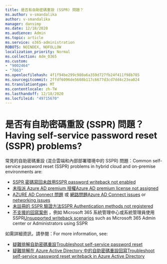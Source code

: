 ```yaml
---
title: 是否有自助密碼重設 (SSPR) 問題？
ms.author: v-smandalika
author: v-smandalika
manager: dansimp
ms.date: 12/18/2020
ms.audience: Admin
ms.topic: article
ms.service: o365-administration
ROBOTS: NOINDEX, NOFOLLOW
localization_priority: Normal
ms.collection: Adm_O365
ms.custom:
- "9002464"
- "7663"
ms.openlocfilehash: 4f1f94be299c980a6a359d727fb24f411f98b785
ms.sourcegitcommit: 2ffdf6096de5608b117c6677d3cd7dd4c23ea024
ms.translationtype: MT
ms.contentlocale: zh-TW
ms.lasthandoff: 12/18/2020
ms.locfileid: "49715670"
---
```

# <a name="having-self-service-password-reset-sspr-problems"></a><span data-ttu-id="9c03c-102">是否有自助密碼重設 (SSPR) 問題？</span><span class="sxs-lookup"><span data-stu-id="9c03c-102">Having self-service password reset (SSPR) problems?</span></span>

<span data-ttu-id="9c03c-103">常見的自助密碼重設 (混合雲端和內部部署環境中的 SSPR) 問題：</span><span class="sxs-lookup"><span data-stu-id="9c03c-103">Common self-service password reset (SSPR) problems in hybrid cloud and on-premise environments are:</span></span>

- [<span data-ttu-id="9c03c-104">SSPR 密碼寫回未啟用</span><span class="sxs-lookup"><span data-stu-id="9c03c-104">SSPR password writeback not enabled</span></span>](https://docs.microsoft.com/azure/active-directory/authentication/tutorial-enable-sspr-writeback)
- [<span data-ttu-id="9c03c-105">未指派 Azure AD premium 授權</span><span class="sxs-lookup"><span data-stu-id="9c03c-105">Azure AD premium license not assigned</span></span>](https://docs.microsoft.com/azure/active-directory/authentication/concept-sspr-licensing)
- <span data-ttu-id="9c03c-106">[AZURE AD Connect 問題](https://docs.microsoft.com/azure/active-directory/hybrid/tshoot-connect-sync-errors) 或 [網路問題](https://docs.microsoft.com/azure/active-directory/hybrid/tshoot-connect-connectivity)</span><span class="sxs-lookup"><span data-stu-id="9c03c-106">[Azure AD Connect issues](https://docs.microsoft.com/azure/active-directory/hybrid/tshoot-connect-sync-errors) or [networking issues](https://docs.microsoft.com/azure/active-directory/hybrid/tshoot-connect-connectivity)</span></span>
- [<span data-ttu-id="9c03c-107">未註冊的 SSPR 驗證方法</span><span class="sxs-lookup"><span data-stu-id="9c03c-107">SSPR Authentication methods not registered</span></span>](https://mysignins.microsoft.com/security-info)
- <span data-ttu-id="9c03c-108">[不支援的回寫案例](https://docs.microsoft.com/azure/active-directory/authentication/concept-sspr-writeback#unsupported-writeback-operations) ，例如 Microsoft 365 系統管理中心或系統管理員使用 SSPR</span><span class="sxs-lookup"><span data-stu-id="9c03c-108">[Unsupported writeback scenarios](https://docs.microsoft.com/azure/active-directory/authentication/concept-sspr-writeback#unsupported-writeback-operations) such as Microsoft 365 Admin center or Administrators using SSPR</span></span>


<span data-ttu-id="9c03c-109">如需詳細資訊，請參閱：</span><span class="sxs-lookup"><span data-stu-id="9c03c-109">For more information, see:</span></span>

- [<span data-ttu-id="9c03c-110">疑難排解自助密碼重設</span><span class="sxs-lookup"><span data-stu-id="9c03c-110">Troubleshoot self-service password reset</span></span>](https://docs.microsoft.com/azure/active-directory/authentication/troubleshoot-sspr)
- [<span data-ttu-id="9c03c-111">疑難排解在 Azure Active Directory 中的自助密碼重設回寫</span><span class="sxs-lookup"><span data-stu-id="9c03c-111">Troubleshoot self-service password reset writeback in Azure Active Directory</span></span>](https://docs.microsoft.com/azure/active-directory/authentication/troubleshoot-sspr-writeback)
